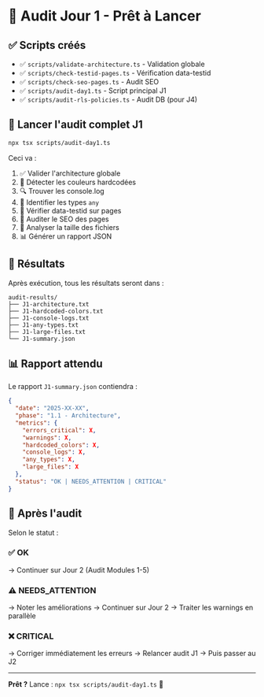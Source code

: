 # 🎯 Audit Jour 1 - Prêt à Lancer

## ✅ Scripts créés

- ✅ `scripts/validate-architecture.ts` - Validation globale
- ✅ `scripts/check-testid-pages.ts` - Vérification data-testid
- ✅ `scripts/check-seo-pages.ts` - Audit SEO
- ✅ `scripts/audit-day1.ts` - Script principal J1
- ✅ `scripts/audit-rls-policies.ts` - Audit DB (pour J4)

## 🚀 Lancer l'audit complet J1

```bash
npx tsx scripts/audit-day1.ts
```

Ceci va :
1. ✅ Valider l'architecture globale
2. 🎨 Détecter les couleurs hardcodées
3. 🔍 Trouver les console.log
4. 📝 Identifier les types `any`
5. 🧪 Vérifier data-testid sur pages
6. 🔎 Auditer le SEO des pages
7. 📏 Analyser la taille des fichiers
8. 📊 Générer un rapport JSON

## 📁 Résultats

Après exécution, tous les résultats seront dans :
```
audit-results/
├── J1-architecture.txt
├── J1-hardcoded-colors.txt
├── J1-console-logs.txt
├── J1-any-types.txt
├── J1-large-files.txt
└── J1-summary.json
```

## 📊 Rapport attendu

Le rapport `J1-summary.json` contiendra :
```json
{
  "date": "2025-XX-XX",
  "phase": "1.1 - Architecture",
  "metrics": {
    "errors_critical": X,
    "warnings": X,
    "hardcoded_colors": X,
    "console_logs": X,
    "any_types": X,
    "large_files": X
  },
  "status": "OK | NEEDS_ATTENTION | CRITICAL"
}
```

## 🎯 Après l'audit

Selon le statut :

### ✅ OK
→ Continuer sur Jour 2 (Audit Modules 1-5)

### ⚠️ NEEDS_ATTENTION
→ Noter les améliorations
→ Continuer sur Jour 2
→ Traiter les warnings en parallèle

### ❌ CRITICAL
→ Corriger immédiatement les erreurs
→ Relancer audit J1
→ Puis passer au J2

---

**Prêt ?** Lance : `npx tsx scripts/audit-day1.ts` 🚀
